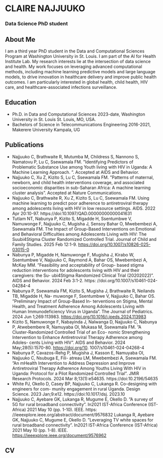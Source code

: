 # CLAIRE NAJJUUKO

### Data Science PhD student

## About Me
I am a third year PhD student in the Data and Computational Sciences Program at Washington University in St. Louis. I am part of the AI for Health Institute Lab. My research interests lie at the intersection of data science and health. My work focuses on leveraging advanced computational methods, including machine learning predictive models and large language models, to drive innovation in healthcare delivery and improve public health outcomes. I am particularly interested in global health, child health, HIV care, and healthcare-associated infections surveillance.

## Education
- Ph.D. in Data and Computational Sciences 2023-date, Washington University in St. Louis St. Louis, MO, USA.
- Bachelors of Science in Telecommunications Engineering 2016-2021, Makerere University Kampala, UG

## Publications
- Najjuuko C, Brathwaite R, Mutumba M, Childress S, Nannono S, Namatovu P, Lu C, Ssewamala FM. ”Identifying Predictors of Problematic Substance Use among Youth living with HIV in Uganda: A Machine Learning Approach.
”. Accepted at AIDS and Behavior.
- Najjuuko C, Xu Z, Kizito S, Lu C, Ssewamala FM. ”Patterns of maternal, newborn, and child
health interventions coverage, and associated socioeconomic disparities in sub-Saharan Africa: A
machine learning cluster analysis”. Accepted at Nature Communications. 
- Najjuuko C, Brathwaite R, Xu Z, Kizito S, Lu C, Ssewamala FM. Using machine learning to
predict poor adherence to antiretroviral therapy among adolescents living with HIV in low resource
settings. AIDS. 2022 Apr 20:10-97. https://doi:10.1097/QAD.00000000000041631
- Tutlam NT, Nabunya P, Kizito S, Migadde H, Ssentumbwe V, Namuwonge F, Najjuuko C, Mugisha
J, Sensoy Bahar O, Mwebembezi A, Ssewamala FM. The Impact of Group-Based Interventions
on Emotional and Behavioral Difficulties among Adolescents Living with HIV: The Suubi4Stigma
Cluster Randomized Controlled Trial. Journal of Child and Family Studies. 2025 Feb 12:1-9.
https://doi.org/10.1007/s10826-025-03015-0
- Nabunya P, Migadde H, Namuwonge F, Mugisha J, Kirabo W, Ssentumbwe V, Najjuuko C,
Raymond A, Bahar OS, Mwebembezi A, McKay MM. ”Feasibility and acceptability of Group-
based stigma reduction interventions for adolescents living with HIV and their caregivers: the Su-
ubi4Stigma Randomized Clinical Trial (20202022)”. AIDS and Behavior. 2024 Feb 3:1-2. https:
//doi.org/10.1007/s10461-024-04284-4
- Nabunya P, Ssewamala FM, Kizito S, Mugisha J, Brathwaite R, Neilands TB, Migadde H, Na-
muwonge F, Ssentumbwe V, Najjuuko C, Bahar OS. ”Preliminary Impact of Group-Based In-
terventions on Stigma, Mental Health, and Treatment Adherence Among Adolescents Living with
Human Immunodeficiency Virus in Uganda”. The Journal of Pediatrics. 2024 Jun 1;269:113983.
https://doi.org/10.1016/j.jpeds.2024.113983
- Kizito S, Namuwonge F, Nabayinda J, Nalwanga D, Najjuuko C, Nabunya P, Atwebembere R,
Namuyaba OI, Mukasa M, Ssewamala FM. ”A Cluster-Randomized Controlled Trial of an Eco-
nomic Strengthening Intervention to Enhance Antiretroviral Therapy Adherence among Adoles-
cents Living with HIV”. AIDS and Behavior. 2024 May;28(5):1570-80. https://doi.org/10.
1007/s10461-024-04268-4
- Nabunya P, Cavazos-Rehg P, Mugisha J, Kasson E, Namuyaba OI, Najjuuko C, Nsubuga E, Fili-
atreau LM, Mwebembezi A, Ssewamala FM. ”An mHealth Intervention to Address Depression and
Improve Antiretroviral Therapy Adherence Among Youths Living With HIV in Uganda: Protocol
for a Pilot Randomized Controlled Trial”. JMIR Research Protocols. 2024 Mar 8;13(1):e54635.
https://doi:10.2196/54635
- White PJ, Okello D, Casey BP, Najjuuko C, Lukanga R. Co-designing with engineers for com-
munity engagement in rural Uganda. Design Science. 2023 Jan;9:e12. https://doi:10.1017/dsj.
2023.10
- Najjuuko C, Ayebare GK, Lukanga R, Mugume E, Okello D. ”A survey of 5G for rural broadband
connectivity”. In2021 IST-Africa Conference (IST-Africa) 2021 May 10 (pp. 1-10). IEEE. https:
//ieeexplore.ieee.org/abstract/document/9576832
Lukanga R, Ayebare GK, Najjuuko C, Mugume E, Okello D. ”Leveraging TV white spaces for
rural broadband connectivity”. In2021 IST-Africa Conference (IST-Africa) 2021 May 10 (pp. 1-8).
IEEE. https://ieeexplore.ieee.org/document/9576962

## CV



